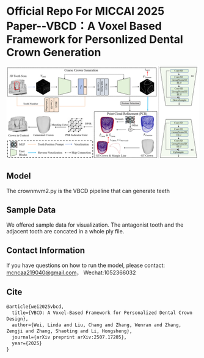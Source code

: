 # Official Repo For MICCAI 2025 Paper--VBCD：A Voxel Based Framework for Personlized Dental Crown Generation
![示意图](./figures/architecture_new.png)
## Model
The crownmvm2.py is the VBCD pipeline that can generate teeth
## Sample Data
We offered sample data for visualization. The antagonist tooth and the adjacent tooth are concated in a whole ply file.
## Contact Information
If you have questions on how to run the model, please contact: mcncaa219040@gmail.com， Wechat:1052366032
## Cite
```
@article{wei2025vbcd,
  title={VBCD: A Voxel-Based Framework for Personalized Dental Crown Design},
  author={Wei, Linda and Liu, Chang and Zhang, Wenran and Zhang, Zengji and Zhang, Shaoting and Li, Hongsheng},
  journal={arXiv preprint arXiv:2507.17205},
  year={2025}
}
```

